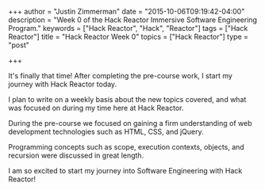 +++
author = "Justin Zimmerman"
date = "2015-10-06T09:19:42-04:00"
description = "Week 0 of the Hack Reactor Immersive Software Engineering Program."
keywords = ["Hack Reactor", "Hack", "Reactor"]
tags = ["Hack Reactor"]
title = "Hack Reactor Week 0"
topics = ["Hack Reactor"]
type = "post"

+++

It's finally that time! After completing the pre-course work, I start my journey with Hack Reactor today.

I plan to write on a weekly basis about the new topics covered, and what was focused on during my time here at Hack Reactor.

During the pre-course we focused on gaining a firm understanding of web development technologies such as HTML, CSS, and jQuery.

Programming concepts such as scope, execution contexts, objects, and recursion were discussed in great length.

I am so excited to start my journey into Software Engineering with Hack Reactor!
